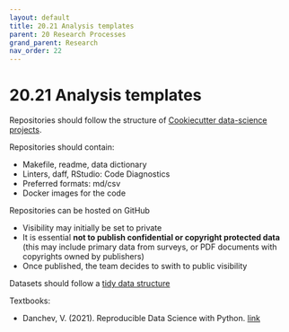 ```yaml
---
layout: default
title: 20.21 Analysis templates
parent: 20 Research Processes
grand_parent: Research
nav_order: 22
---
```


# 20.21 Analysis templates

Repositories should follow the structure of [Cookiecutter data-science projects](https://drivendata.github.io/cookiecutter-data-science/).

Repositories should contain:

- Makefile, readme, data dictionary
- Linters, daff, RStudio: Code Diagnostics
- Preferred formats: md/csv
- Docker images for the code

Repositories can be hosted on GitHub

- Visibility may initially be set to private
- It is essential **not to publish confidential or copyright protected data** (this may include primary data from surveys, or PDF documents with copyrights owned by publishers)
- Once published, the team decides to swith to public visibility

Datasets should follow a [tidy data structure](https://cran.r-project.org/web/packages/tidyr/vignettes/tidy-data.html#:~:text=Tidy%20data%20is%20a%20standard,Every%20column%20is%20a%20variable.)

Textbooks:

- Danchev, V. (2021). Reproducible Data Science with Python. [link](https://valdanchev.github.io/reproducible-data-science-python/intro.html)

<!-- 
- Directory structures
- filenames / column names
- docstrings
- Organizing principles

Data checklist:
- [ ] have all raw data been imported?
- [ ] have all raw data been checked (for duplicates, import errors, ...)?
- [ ] create a description/coding_scheme.md describing how the data was collected.
  - When was it collected?
  - By whom was it collected?
  - Which processing steps have been implemented?
  - Save relevant scripts in 1-raw-data.
- [ ] are import procedures deterministic (e.g., creation of artificial identifiers)? This is essential when the data is updated
- [ ] is the csv-format consistent (quotenonnumeric)?
  - when opening and editing csv-files with Calc (LibreOffice), use "Quoted field as text" (Other options) (Make sure this is a default!)
- [ ] if the dataset is too big to be included in the git repository: create a symlink and describe where the data is stored

- [MAXQDA](https://www.uni-bamberg.de/its/dienstleistungen/pc/einkauf-hard-software/sonderkonditionen/maxqda/)
 -->
 

